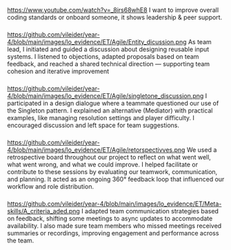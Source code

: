 https://www.youtube.com/watch?v=_8irs68whE8
I want to improve overall coding standards or onboard someone, it shows leadership & peer support.

###
https://github.com/vileider/year-4/blob/main/images/lo_evidence/ET/Agile/Entity_dicussion.png
As team lead, I initiated and guided a discussion about designing reusable input systems. I listened to objections, adapted proposals based on team feedback, and reached a shared technical direction — supporting team cohesion and iterative improvement

###
https://github.com/vileider/year-4/blob/main/images/lo_evidence/ET/Agile/singletone_discussion.png
I participated in a design dialogue where a teammate questioned our use of the Singleton pattern. I explained an alternative (Mediator) with practical examples, like managing resolution settings and player difficulty. I encouraged discussion and left space for team suggestions.

###
https://github.com/vileider/year-4/blob/main/images/lo_evidence/ET/Agile/retorspectivves.png
We used a retrospective board throughout our project to reflect on what went well, what went wrong, and what we could improve. I helped facilitate or contribute to these sessions by evaluating our teamwork, communication, and planning. It acted as an ongoing 360° feedback loop that influenced our workflow and role distribution.

###
https://github.com/vileider/year-4/blob/main/images/lo_evidence/ET/Meta-skills/A_criteria_aded.png
I adapted team communication strategies based on feedback, shifting some meetings to async updates to accommodate availability. I also made sure team members who missed meetings received summaries or recordings, improving engagement and performance across the team.